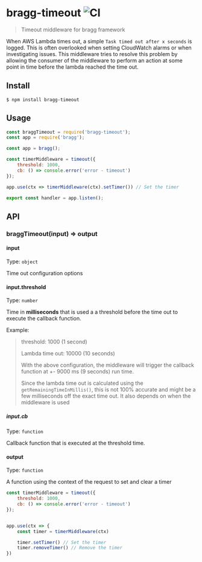# bragg-timeout ![CI](https://github.com/SimonJang/bragg-timeout/workflows/CI/badge.svg)

> Timeout middleware for bragg framework

When AWS Lambda times out, a simple `Task timed out after x seconds` is logged. This is often overlooked when setting CloudWatch alarms or when investigating issues. This middleware tries to resolve this problem by allowing the consumer
of the middleware to perform an action at some point in time before the lambda reached the time out.


## Install

```
$ npm install bragg-timeout
```


## Usage

```js
const braggTimeout = require('bragg-timeout');
const app = require('bragg');

const app = bragg();

const timerMiddleware = timeout({
	threshold: 1000,
	cb: () => console.error('error - timeout')
});

app.use(ctx => timerMiddleware(ctx).setTimer()) // Set the timer

export const handler = app.listen();
```


## API

### braggTimeout(input) => output

#### input

Type: `object`

Time out configuration options

#### input.threshold

Type: `number`

Time in **milliseconds** that is used a a threshold before the time out to execute the callback function.

Example:

> threshold: 1000 (1 second)
>
> Lambda time out: 10000 (10 seconds)
>
> With the above configuration, the middleware will trigger the callback function at +- 9000 ms (9 seconds) run time.
>
> Since the lambda time out is calculated using the `getRemainingTimeInMillis()`, this is not 100% accurate and might be a few milliseconds off the exact time out.
> It also depends on when the middleware is used

##### input.cb

Type: `function`

Callback function that is executed at the threshold time.

#### output

Type: `function`

A function using the context of the request to set and clear a timer

```javascript
const timerMiddleware = timeout({
	threshold: 1000,
	cb: () => console.error('error - timeout')
});


app.use(ctx => {
	const timer = timerMiddleware(ctx)

	timer.setTimer() // Set the timer
	timer.removeTimer() // Remove the timer
})
```
